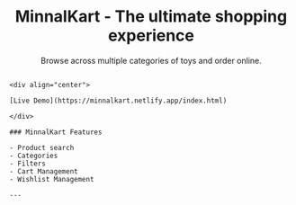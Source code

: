 <div align="center">

# MinnalKart - The ultimate shopping experience

Browse across multiple categories of toys and order online.
</div>

```

<div align="center">

[Live Demo](https://minnalkart.netlify.app/index.html)

</div>

### MinnalKart Features

- Product search
- Categories
- Filters
- Cart Management
- Wishlist Management

---


